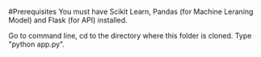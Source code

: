 #Prerequisites
You must have Scikit Learn, Pandas (for Machine Leraning Model) and Flask (for API) installed.

Go to command line, cd to the directory where this folder is cloned. Type "python app.py".
